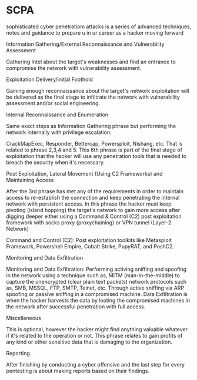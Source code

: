 # SCPA
sophisticated cyber penetratiom attacks is a series of advanced techniques, notes and guidance to prepare u in ur career as a hacker moving forward



Information Gathering/External Reconnaissance and Vulnerability Assessment

Gathering Intel about the target's weaknesses and find an entrance to compromise the network with vulnerability assessment.

Exploitation Delivery/Initial Foothold

Gaining enough reconnaissance about the target's network exploitation will be delivered as the final stage to infiltrate the network with vulnerability assessment and/or social engineering.

Internal Reconnaissance and Enumeration

Same exact steps as Information Gathering phrase but performing the network internally with privilege escalation.

CrackMapExec, Responder, Bettercap, Powersploit, Nishang, etc. That is related to phrase 2,3,4 and 5. This 6th phrase is part of the final stage of exploitation that the hacker will use any penetration tools that is needed to breach the security when it's necessary.

Post Exploitation, Lateral Movement (Using C2 Frameworks) and Maintaining Access

After the 3rd phrase has met any of the requirements in order to maintain access to re-establish the connection and keep penetrating the internal network with persistent access. In this phrase the hacker must keep pivoting (island hopping) the target's network to gain more access after digging deeper either using a Command & Control (C2) post exploitation framework with socks proxy (proxychaining) or VPN tunnel (Layer-2 Network)

Command and Control (C2): Post exploitation toolkits like Metasploit Framework, Powershell Empire, Cobalt Strike, PupyRAT, and PoshC2.

Monitoring and Data Exfiltration

Monitoring and Data Exfiltration: Performing activing sniffing and spoofing in the network using a technique such as, MITM (man-in-the-middle) to capture the unencrypted (clear plain text packets) network protocols such as, SMB, MSSQL, FTP, SMTP, Telnet, etc. Through active sniffing via ARP spoofing or passive sniffing in a compromised machine. Data Exfiltration is when the hacker harvests the data by looting the compromised machines in the network after successful penetration with full access.

Miscellaneous

This is optional, however the hacker might find anything valuable whatever if it's related to the operation or not. This phrase relates to gain profits of any kind or other sensitive data that is damaging to the organization.

Reporting

After finishing by conducting a cyber offensive and the last step for every pentesting is about making reports based on their findings.
